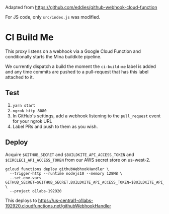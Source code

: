 Adapted from https://github.com/eddies/github-webhook-cloud-function

For JS code, only `src/index.js` was modified.

# CI Build Me

This proxy listens on a webhook via a Google Cloud Function and conditionally starts the Mina buildkite pipeline.

We currently dispatch a build the moment the `ci-build-me` label is added and any time commits are pushed to a pull-request that has this label attached to it.

## Test

1. `yarn start`
2. `ngrok http 8080`
3. In GitHub's settings, add a webhook listening to the `pull_request` event for your ngrok URL
4. Label PRs and push to them as you wish.

## Deploy

Acquire `$GITHUB_SECRET` and `$BUILDKITE_API_ACCESS_TOKEN` and `$CIRCLECI_API_ACCESS_TOKEN` from our AWS secret store on us-west-2.

```
gcloud functions deploy githubWebhookHandler \
  --trigger-http --runtime nodejs10 --memory 128MB \
  --set-env-vars GITHUB_SECRET=$GITHUB_SECRET,BUILDKITE_API_ACCESS_TOKEN=$BUILDKITE_API_ACCESS_TOKEN,CIRCLECI_API_ACCESS_TOKEN=$CIRCLECI_API_ACCESS_TOKEN \
  --project o1labs-192920
```

This deploys to https://us-central1-o1labs-192920.cloudfunctions.net/githubWebhookHandler
